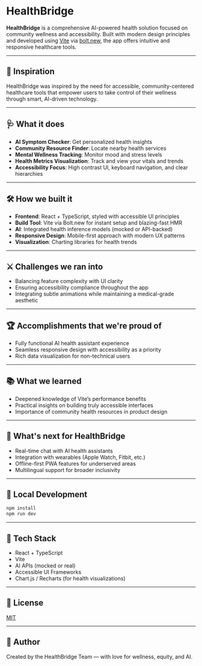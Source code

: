 # HealthBridge

**HealthBridge** is a comprehensive AI-powered health solution focused on community wellness and accessibility. Built with modern design principles and developed using [Vite](https://vitejs.dev) via [bolt.new](https://bolt.new), the app offers intuitive and responsive healthcare tools.

---

## 🚀 Inspiration

HealthBridge was inspired by the need for accessible, community-centered healthcare tools that empower users to take control of their wellness through smart, AI-driven technology.

---

## 🩺 What it does

* **AI Symptom Checker**: Get personalized health insights
* **Community Resource Finder**: Locate nearby health services
* **Mental Wellness Tracking**: Monitor mood and stress levels
* **Health Metrics Visualization**: Track and view your vitals and trends
* **Accessibility Focus**: High contrast UI, keyboard navigation, and clear hierarchies

---

## 🛠️ How we built it

* **Frontend**: React + TypeScript, styled with accessible UI principles
* **Build Tool**: Vite via Bolt.new for instant setup and blazing-fast HMR
* **AI**: Integrated health inference models (mocked or API-backed)
* **Responsive Design**: Mobile-first approach with modern UX patterns
* **Visualization**: Charting libraries for health trends

---

## ⚔️ Challenges we ran into

* Balancing feature complexity with UI clarity
* Ensuring accessibility compliance throughout the app
* Integrating subtle animations while maintaining a medical-grade aesthetic

---

## 🏆 Accomplishments that we're proud of

* Fully functional AI health assistant experience
* Seamless responsive design with accessibility as a priority
* Rich data visualization for non-technical users

---

## 📚 What we learned

* Deepened knowledge of Vite’s performance benefits
* Practical insights on building truly accessible interfaces
* Importance of community health resources in product design

---

## 🔮 What's next for HealthBridge

* Real-time chat with AI health assistants
* Integration with wearables (Apple Watch, Fitbit, etc.)
* Offline-first PWA features for underserved areas
* Multilingual support for broader inclusivity

---

## 🧪 Local Development

```bash
npm install
npm run dev
```

---

## 📂 Tech Stack

* React + TypeScript
* Vite
* AI APIs (mocked or real)
* Accessible UI Frameworks
* Chart.js / Recharts (for health visualizations)

---

## 📄 License

[MIT](LICENSE)

---

## 👤 Author

Created by the HealthBridge Team — with love for wellness, equity, and AI.
